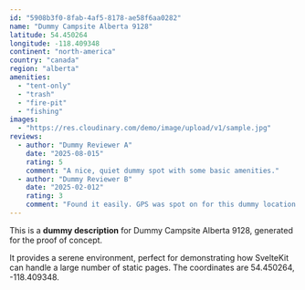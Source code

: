 ```yaml
---
id: "5908b3f0-8fab-4af5-8178-ae58f6aa0282"
name: "Dummy Campsite Alberta 9128"
latitude: 54.450264
longitude: -118.409348
continent: "north-america"
country: "canada"
region: "alberta"
amenities:
  - "tent-only"
  - "trash"
  - "fire-pit"
  - "fishing"
images:
  - "https://res.cloudinary.com/demo/image/upload/v1/sample.jpg"
reviews:
  - author: "Dummy Reviewer A"
    date: "2025-08-015"
    rating: 5
    comment: "A nice, quiet dummy spot with some basic amenities."
  - author: "Dummy Reviewer B"
    date: "2025-02-012"
    rating: 3
    comment: "Found it easily. GPS was spot on for this dummy location."
---
```


This is a **dummy description** for Dummy Campsite Alberta 9128, generated for the proof of concept.

It provides a serene environment, perfect for demonstrating how SvelteKit can handle a large number of static pages. The coordinates are 54.450264, -118.409348.
